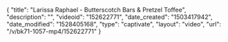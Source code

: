 {
    "title": "Larissa Raphael - Butterscotch Bars & Pretzel Toffee",
    "description": "",
    "videoid": "152622771",
    "date_created": "1503417942",
    "date_modified": "1528405168",
    "type": "captivate",
    "layout": "video",
    "url": "\/v\/bk71-1057-mp4\/152622771"
}